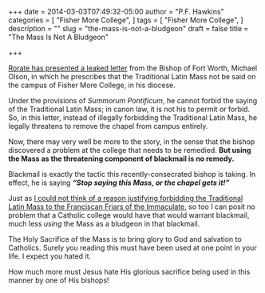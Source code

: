 +++
date = 2014-03-03T07:49:32-05:00
author = "P.F. Hawkins"
categories = [
  "Fisher More College",
]
tags = [
  "Fisher More College",
]
description = ""
slug = "the-mass-is-not-a-bludgeon"
draft = false
title = "The Mass Is Not A Bludgeon"

+++

[Rorate has presented a leaked letter](http://rorate-caeli.blogspot.com/2014/03/Rorate-Exclusive.html) from the Bishop of Fort Worth, Michael Olson, in which he prescribes that the Traditional Latin Mass not be said on the campus of Fisher More College, in his diocese.

Under the provisions of *Summorum Pontificum*, he cannot forbid the saying of the Traditional Latin Mass; in canon law, it is not his to permit or forbid. So, in this letter, instead of illegally forbidding the Traditional Latin Mass, he legally threatens to remove the chapel from campus entirely.

Now, there may very well be more to the story, in the sense that the bishop discovered a problem at the college that needs to be remedied. **But using the Mass as the threatening component of blackmail is no remedy.**

Blackmail is exactly the tactic this recently-consecrated bishop is taking. In effect, he is saying ***“Stop saying this Mass, or the chapel gets it!”*** 

Just as [I could not think of a reason justifying forbidding the Traditional Latin Mass to the Franciscan Friars of the Immaculate](http://theoldevangelization.com/old-evangelization-leads-to-persecution/), so too I can posit no problem that a Catholic college would have that would warrant blackmail, much less *using* the Mass as a bludgeon in that blackmail.

The Holy Sacrifice of the Mass is to bring glory to God and salvation to Catholics. Surely you reading this must have been used at one point in your life. I expect you hated it.

How much more must Jesus hate His glorious sacrifice being used in this manner by one of His bishops!